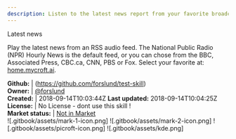 ```yaml
---
description: Listen to the latest news report from your favorite broadcast
---
```

Latest news

Play the latest news from an RSS audio feed.  The National Public Radio (NPR)
Hourly News is the default feed, or you can chose
from the BBC, Associated Press, CBC.ca, CNN, PBS or
Fox.  Select your favorite at:
[home.mycroft.ai](https://home.mycroft.ai/#/skill).

**Github:** | (https://github.com/forslund/test-skill)  
**Owner:** | [@forslund](https://github.com/forslund)  
**Created:** | 2018-09-14T10:03:44Z  **Last updated:** 2018-09-14T10:04:25Z  
**License:** | No License - dont use this skill !  
**Market status:** | [Not in Market](https://market.mycroft.ai/skill/)  
 ![.gitbook/assets/mark-1-icon.png]  ![.gitbook/assets/mark-2-icon.png]  ![.gitbook/assets/picroft-icon.png]  ![.gitbook/assets/kde.png]  

